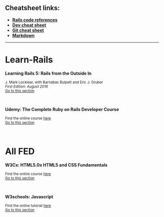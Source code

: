 ## Cheatsheet links:
- [**Rails code references**](https://github.com/LauraAubin/All-things-FED-and-Rails/blob/master/Ruby%20on%20Rails%20Cheatsheet.md)
- [**Dev cheat sheet**](https://github.com/LauraAubin/All-things-FED-and-Rails/blob/master/Dev%20Cheat%20sheet.md)
- [**Git cheat sheet**](https://github.com/LauraAubin/All-things-FED-and-Rails/blob/master/Git%20Cheatsheet.md)
- [**Markdown**](https://github.com/LauraAubin/All-things-FED-and-Rails/blob/master/Markdown%20Cheatsheet.md)
<hr>

# Learn-Rails

**Learning Rails 5: Rails from the Outside In**  

<sup>J. Mark Locklear, with Barnabas Bulpett and Eric J. Gruber</sup>  
<sup>_First Edition: August 2016_</sup>   
<sup>[Go to this section](https://github.com/LauraAubin/All-things-FED-and-Rails/tree/master/Learning%20Rails%205-%20Rails%20from%20the%20Outside%20In/v.1)

<br>

**Udemy: The Complete Ruby on Rails Developer Course**

<sup>Find the online course [here](https://www.udemy.com/the-complete-ruby-on-rails-developer-course/learn/v4/overview)</sup><br>
<sup>[Go to this section](https://github.com/LauraAubin/All-things-FED-and-Rails/tree/master/Udemy%20Rails%20Course)</sup>

<br>

# All FED

**W3Cx: HTML5.0x HTML5 and CSS Fundamentals**

<sup>Find the online course [here](https://courses.edx.org/courses/course-v1:W3Cx+HTML5.0x+1T2017/course/)</sup>   
<sup>[Go to this section](https://github.com/LauraAubin/All-things-FED-and-Rails/tree/master/edX-%20HTML5%20and%20CSS)

<br>

**W3schools: Javascript**

<sup>Find the online tutorial [here](https://www.w3schools.com/js/default.asp)</sup><br>
<sup>[Go to this section](https://github.com/LauraAubin/All-things-FED-and-Rails/blob/master/w3schools/Javascript.md)
